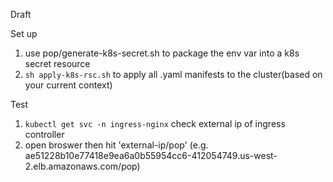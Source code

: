 Draft

Set up
1. use pop/generate-k8s-secret.sh to package the env var into a k8s secret resource
2. `sh apply-k8s-rsc.sh` to apply all .yaml manifests to the cluster(based on your current context)

Test
1. `kubectl get svc -n ingress-nginx` check external ip of ingress controller
2. open broswer then hit 'external-ip/pop' (e.g. ae51228b10e77418e9ea6a0b55954cc6-412054749.us-west-2.elb.amazonaws.com/pop)
   
